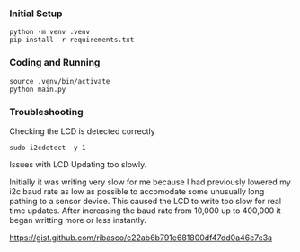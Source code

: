 ### Initial Setup

```
python -m venv .venv
pip install -r requirements.txt
```

### Coding and Running
```
source .venv/bin/activate
python main.py
```


### Troubleshooting

Checking the LCD is detected correctly

```
sudo i2cdetect -y 1
```

Issues with LCD Updating too slowly. 

Initially it was writing very slow for me because I had previously lowered my i2c baud
rate as low as possible to accomodate some unusually long pathing to a sensor device.
This caused the LCD to write too slow for real time updates. After increasing the baud
rate from 10,000 up to 400,000 it began writting more or less instantly.

https://gist.github.com/ribasco/c22ab6b791e681800df47dd0a46c7c3a